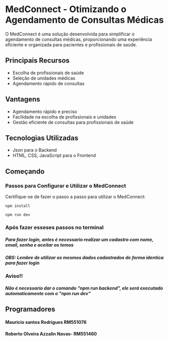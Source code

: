 <!DOCTYPE html>
<html lang="pt-br">
<head>
  <meta charset="UTF-8">
  <meta name="viewport" content="width=device-width, initial-scale=1.0">
</head>
<body>
  <h1>MedConnect - Otimizando o Agendamento de Consultas Médicas</h1>
  <p>O MedConnect é uma solução desenvolvida para simplificar o agendamento de consultas médicas, proporcionando uma experiência eficiente e organizada para pacientes e profissionais de saúde.</p>
  <h2>Principais Recursos</h2>
  <ul>
    <li>Escolha de profissionais de saúde</li>
    <li>Seleção de unidades médicas</li>
    <li>Agendamento rápido de consultas</li>
  </ul>
  <h2>Vantagens</h2>
  <ul>
    <li>Agendamento rápido e preciso</li>
    <li>Facilidade na escolha de profissionais e unidades</li>
    <li>Gestão eficiente de consultas para profissionais de saúde</li>
  </ul>
  <h2>Tecnologias Utilizadas</h2>
  <ul>
    <li>Json para o Backend</li>
    <li>HTML, CSS, JavaScript para o Frontend</li>
  </ul>
  <h2>Começando</h2>
  <h3>Passos para Configurar e Utilizar o MedConnect</h3>
  <p>Certifique-se de fazer o passo a passo para utilizar o MedConnect:</p>
  <pre><code>npm install</code></pre>
   <pre><code>npm run dev</code></pre>
    </li>
  </ol>
  <h3>Após fazer esseses passos no terminal</h3>
  <h5>Para fazer login, antes é necessario realizar um cadastro com nome, email, senha e aceitar os temos</h5>
  <h5>OBS: Lembre de utilizar os mesmos dados cadastrados de forma identica para fazer login</h5>
  <h3>Aviso!!</h3>
  <h5>Não é necessario dar o comando "npm run backend", ele será executado automaticamente com o "npm run dev"</h5>
  <h2>Programadores</h2>
  <h4>Mauricio santos Rodrigues RM551076</h4>
  <h4>Roberto Olveira Azzalin Navas- RM551460</h4>
</body>
</html>